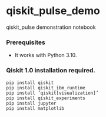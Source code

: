 # qiskit_pulse_demo
qiskit_pulse demonstration notebook

### Prerequisites

- It works with Python 3.10.

### Qiskit 1.0 installation required.
```
pip install qiskitpip install qiskit_ibm_runtime	pip install ‘qiskit[visualization]’pip install qiskit_experimentspip install jupyterpip install matplotlib
```